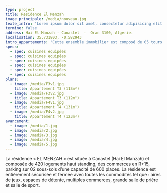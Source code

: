 ```yaml
---
type: project
title: Residence El Menzah
image_principale: /media/nouveau.jpg
texte_intro: 'Lorem ipsum dolor sit amet, consectetur adipisicing elit. Ut molestiae delectus minima tenetur eos nihil facere, officia ex optio assumenda repellendus aperiam consequuntur, voluptas nisi fuga sequi, distinctio animi neque!'
termine: false
address: Hai El Manzah - Canastel  -  Oran 3100, Algerie.
localisation: 35.731803, -0.582943
intro_appartements: 'Cette ensemble immobilier est composé de 05 tours en R+15 dont 05 blocs en R+10 avec des logements de types T3 et T4 bénéficiant d’une double exposition (deux façades) dotés de:'
specs:
  - spec: cuisines equipées
  - spec: cuisines equipées
  - spec: cuisines equipées
  - spec: cuisines equipées
  - spec: cuisines equipées
  - spec: cuisines equipées
plans:
  - image: /media/F3v1.jpg
    title: Appartement T3 (113m²)
  - image: /media/F3v2.jpg
    title: Appartement T3 (112m²)
  - image: /media/F4v1.jpg
    title: Appartement T4 (131m²)
  - image: /media/F4v2.jpg
    title: Appartement T4 (123m²)
avancement:
  - image: /media/1.jpg
  - image: /media/2.jpg
  - image: /media/3.jpg
  - image: /media/4.jpg
  - image: /media/5.jpg
---
```

La résidence « EL MENZAH » est située à Canastel (Hai El Manzah) et composée de 420 logements haut standing, des commerces en R+15, parking sur 02 sous-sols d’une capacité de 600 places.
La résidence est entièrement sécurisée et fermée avec toutes les commodités tel que : aires de jeux, espaces de détente, multiples commerces, grande salle de prière et salle de sport.
